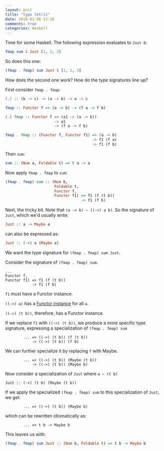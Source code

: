 ```yaml
---
layout: post
title: "type tetris"
date: 2018-01-06 13:18
comments: true
categories: Haskell
---
```


Time for some Haskell. The following expression evaluates to `Just 6`:
```haskell
fmap sum $ Just [1, 2, 3]
```

So does this one:
```haskell
(fmap . fmap) sum Just $ [1, 2, 3]
```

How does the second one work? How do the type signatures line up?

First consider `fmap . fmap`:
```haskell
(.) :: (b -> c) -> (a -> b) -> a -> c

fmap :: Functor f => (a -> b) -> (f a -> f b)

(.) fmap :: Functor f => (a1 -> (a -> b))
                      -> a1
                      -> (f a -> f b)

fmap . fmap :: (Functor f, Functor f1) => (a -> b)
                                       -> f1 (f a)
                                       -> f1 (f b)
```

Then `sum`:
```haskell
sum :: (Num a, Foldable t) => t a -> a
```

Now apply `fmap . fmap` to `sum`:
```haskell
(fmap . fmap) sum :: (Num b,
                      Foldable t,
                      Functor f,
                      Functor f1) => f1 (f (t b))
                                  -> f1 (f b)
```

Next, the tricky bit.
Note that `(a -> b) ~ ((->) a b)`.
So the signature of `Just`, which we'd usually write:
```haskell
Just :: a -> Maybe a
```
can also be expressed as:
```haskell
Just :: (->) a (Maybe a)
```

We want the type signature for `(fmap . fmap) sum Just`.

Consider the signature of `(fmap . fmap) sum`.
```
...
Functor f,
Functor f1) => f1 (f (t b))
            -> f1 (f b)
```

`f1` must have a Functor instance.

`((->) a)` has a [Functor instance](https://github.com/ghc/packages-base/blob/52c0b09036c36f1ed928663abb2f295fd36a88bb/GHC/Base.lhs#L234) for all `a`.

`((->) (t b))`, therefore, has a Functor instance.

If we replace `f1` with `((->) (t b))`, we produce a more specific type signature, expressing a specialization of `(fmap . fmap) sum`
```
        ... => ((->) (t b)) (f (t b))
            -> ((->) (t b)) (f b)
```

We can further specialize it by replacing `f` with Maybe.
```
        ... => ((->) (t b)) (Maybe (t b))
            -> ((->) (t b)) (Maybe b)
```

Now consider a specialization of `Just` where `a ~ (t b)`
```
Just :: (->) (t b) (Maybe (t b))
```

If we apply the specialized `(fmap . fmap) sum` to this specialization of `Just`, we get:
```
        ... => ((->) (t b)) (Maybe b)
```
which can be rewritten idiomatically as:
```
        ... => t b -> Maybe b
```

This leaves us with:
```haskell
(fmap . fmap) sum Just :: (Num b, Foldable t) => t b -> Maybe b
```
